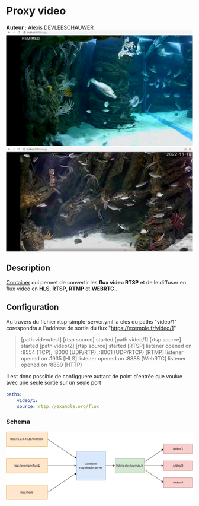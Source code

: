 # Proxy video
**Auteur :** [Alexis DEVLEESCHAUWER](https://devleeschauwer.fr/)
![](./assets/in.png)
![](./assets/out.png)
## Description
[Container](https://hub.docker.com/r/aler9/rtsp-simple-server) qui permet de convertir les **flux video RTSP** et de le diffuser en flux video en **HLS**, **RTSP**, **RTMP** et **WEBRTC** .

## Configuration
Au travers du fichier rtsp-simple-server.yml la cles du paths "video/1" corespondra a l'addrese de sortie du flux "https://exemple.fr/video/1"

> [path video/test] [rtsp source] started
> [path video/1] [rtsp source] started
> [path video/2] [rtsp source] started
> [RTSP] listener opened on :8554 (TCP), :8000 (UDP/RTP), :8001 (UDP/RTCP)
> [RTMP] listener opened on :1935
> [HLS] listener opened on :8888
> [WebRTC] listener opened on :8889 (HTTP)

Il est donc possible de configguere auttant de point d'entrée que voulue avec une seule sortie sur un seule port
```yml
paths:
    video/1:
    source: rtsp://example.org/flux
```
### Schema
![](./assets/schema.jpg)
